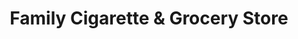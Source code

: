---
title: "Family Cigarette & Grocery Store"
url: /denver/family-cigarette-and-grocery-store/
shop: convenience
---